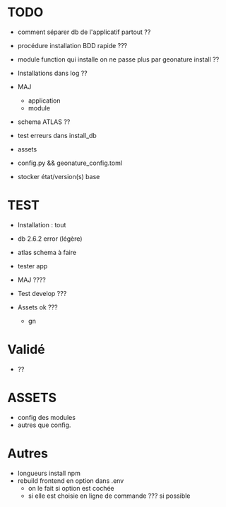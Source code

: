 # TODO

- comment séparer db de l'applicatif  partout ??

- procédure installation BDD rapide ???

- module function qui installe on ne passe plus par geonature install ??

- Installations dans log ??

- MAJ
  - application
  - module

- schema ATLAS ??

- test erreurs dans install_db

- assets
 - config.py && geonature_config.toml

- stocker état/version(s) base

# TEST

- Installation : tout
 - db 2.6.2 error (légère)
 - atlas schema à faire
  - tester app


- MAJ ????

- Test develop ???

- Assets ok ???
  - gn
# Validé

- ??

# ASSETS

- config des modules
- autres que config.

# Autres

- longueurs install npm 
- rebuild frontend en option dans .env
  - on le fait si option est cochée
  - si elle est choisie en ligne de commande ??? si possible